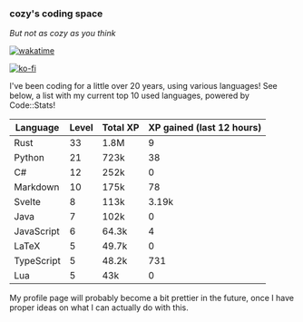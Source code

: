 ### cozy's coding space
*But not as cozy as you think*

[![wakatime](https://wakatime.com/badge/user/c0ba07bb-3421-41be-bd1a-d611e670f250.svg)](https://wakatime.com/@c0ba07bb-3421-41be-bd1a-d611e670f250)

[![ko-fi](https://ko-fi.com/img/githubbutton_sm.svg)](https://ko-fi.com/J3J75ITL4)

I've been coding for a little over 20 years, using various languages! See below, a list with my current top 10 used languages, powered by Code::Stats!
    
| Language | Level | Total XP | XP gained (last 12 hours) |
| --- | --- | --- | --- |
| Rust | 33 | 1.8M | 9 |
| Python | 21 | 723k | 38 |
| C# | 12 | 252k | 0 |
| Markdown | 10 | 175k | 78 |
| Svelte | 8 | 113k | 3.19k |
| Java | 7 | 102k | 0 |
| JavaScript | 6 | 64.3k | 4 |
| LaTeX | 5 | 49.7k | 0 |
| TypeScript | 5 | 48.2k | 731 |
| Lua | 5 | 43k | 0 |
    
My profile page will probably become a bit prettier in the future, once I have proper ideas on what I can actually do with this.